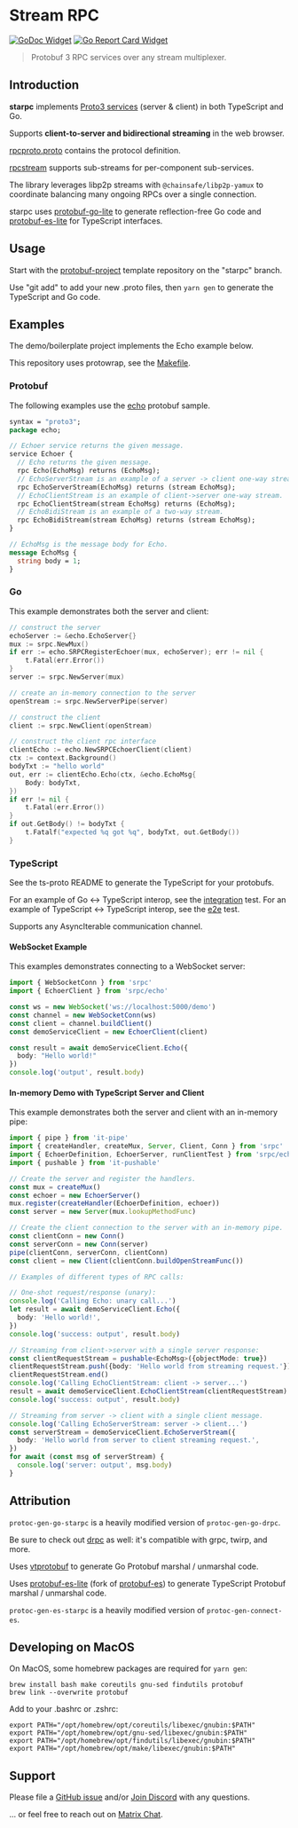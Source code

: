 # Stream RPC

[![GoDoc Widget]][GoDoc] [![Go Report Card Widget]][Go Report Card]

> Protobuf 3 RPC services over any stream multiplexer.

[GoDoc]: https://godoc.org/github.com/aperturerobotics/starpc
[GoDoc Widget]: https://godoc.org/github.com/aperturerobotics/starpc?status.svg
[Go Report Card Widget]: https://goreportcard.com/badge/github.com/aperturerobotics/starpc
[Go Report Card]: https://goreportcard.com/report/github.com/aperturerobotics/starpc

## Introduction

**starpc** implements [Proto3 services] (server & client) in both TypeScript and Go.

[Proto3 services]: https://developers.google.com/protocol-buffers/docs/proto3#services

Supports **client-to-server and bidirectional streaming** in the web browser.

[rpcproto.proto](./srpc/rpcproto.proto) contains the protocol definition.

[rpcstream] supports sub-streams for per-component sub-services.

[rpcstream]: ./rpcstream

The library leverages libp2p streams with `@chainsafe/libp2p-yamux` to
coordinate balancing many ongoing RPCs over a single connection.

starpc uses [protobuf-go-lite] to generate reflection-free Go code and [protobuf-es-lite] for TypeScript interfaces.

[protobuf-go-lite]: https://github.com/aperturerobotics/protobuf-go-lite
[protobuf-es-lite]: https://github.com/aperturerobotics/protobuf-es-lite

## Usage

Start with the [protobuf-project] template repository on the "starpc" branch.

[protobuf-project]: https://github.com/aperturerobotics/protobuf-project/tree/starpc

Use "git add" to add your new .proto files, then `yarn gen` to generate the
TypeScript and Go code.

## Examples

The demo/boilerplate project implements the Echo example below.

This repository uses protowrap, see the [Makefile](./Makefile).

### Protobuf

The following examples use the [echo](./echo/echo.proto) protobuf sample.

```protobuf
syntax = "proto3";
package echo;

// Echoer service returns the given message.
service Echoer {
  // Echo returns the given message.
  rpc Echo(EchoMsg) returns (EchoMsg);
  // EchoServerStream is an example of a server -> client one-way stream.
  rpc EchoServerStream(EchoMsg) returns (stream EchoMsg);
  // EchoClientStream is an example of client->server one-way stream.
  rpc EchoClientStream(stream EchoMsg) returns (EchoMsg);
  // EchoBidiStream is an example of a two-way stream.
  rpc EchoBidiStream(stream EchoMsg) returns (stream EchoMsg);
}

// EchoMsg is the message body for Echo.
message EchoMsg {
  string body = 1;
}
```

### Go

This example demonstrates both the server and client:

```go
// construct the server
echoServer := &echo.EchoServer{}
mux := srpc.NewMux()
if err := echo.SRPCRegisterEchoer(mux, echoServer); err != nil {
	t.Fatal(err.Error())
}
server := srpc.NewServer(mux)

// create an in-memory connection to the server
openStream := srpc.NewServerPipe(server)

// construct the client
client := srpc.NewClient(openStream)

// construct the client rpc interface
clientEcho := echo.NewSRPCEchoerClient(client)
ctx := context.Background()
bodyTxt := "hello world"
out, err := clientEcho.Echo(ctx, &echo.EchoMsg{
	Body: bodyTxt,
})
if err != nil {
	t.Fatal(err.Error())
}
if out.GetBody() != bodyTxt {
	t.Fatalf("expected %q got %q", bodyTxt, out.GetBody())
}
```

[e2e test]: ./e2e/e2e_test.go

### TypeScript

See the ts-proto README to generate the TypeScript for your protobufs.

For an example of Go <-> TypeScript interop, see the [integration] test. For an
example of TypeScript <-> TypeScript interop, see the [e2e] test.

[e2e]: ./e2e/e2e.ts
[integration]: ./integration/integration.ts

Supports any AsyncIterable communication channel.

#### WebSocket Example

This examples demonstrates connecting to a WebSocket server:

```typescript
import { WebSocketConn } from 'srpc'
import { EchoerClient } from 'srpc/echo'

const ws = new WebSocket('ws://localhost:5000/demo')
const channel = new WebSocketConn(ws)
const client = channel.buildClient()
const demoServiceClient = new EchoerClient(client)

const result = await demoServiceClient.Echo({
  body: "Hello world!"
})
console.log('output', result.body)
```

#### In-memory Demo with TypeScript Server and Client

This example demonstrates both the server and client with an in-memory pipe:

```typescript
import { pipe } from 'it-pipe'
import { createHandler, createMux, Server, Client, Conn } from 'srpc'
import { EchoerDefinition, EchoerServer, runClientTest } from 'srpc/echo'
import { pushable } from 'it-pushable'

// Create the server and register the handlers.
const mux = createMux()
const echoer = new EchoerServer()
mux.register(createHandler(EchoerDefinition, echoer))
const server = new Server(mux.lookupMethodFunc)

// Create the client connection to the server with an in-memory pipe.
const clientConn = new Conn()
const serverConn = new Conn(server)
pipe(clientConn, serverConn, clientConn)
const client = new Client(clientConn.buildOpenStreamFunc())

// Examples of different types of RPC calls:

// One-shot request/response (unary):
console.log('Calling Echo: unary call...')
let result = await demoServiceClient.Echo({
  body: 'Hello world!',
})
console.log('success: output', result.body)

// Streaming from client->server with a single server response:
const clientRequestStream = pushable<EchoMsg>({objectMode: true})
clientRequestStream.push({body: 'Hello world from streaming request.'})
clientRequestStream.end()
console.log('Calling EchoClientStream: client -> server...')
result = await demoServiceClient.EchoClientStream(clientRequestStream)
console.log('success: output', result.body)

// Streaming from server -> client with a single client message.
console.log('Calling EchoServerStream: server -> client...')
const serverStream = demoServiceClient.EchoServerStream({
  body: 'Hello world from server to client streaming request.',
})
for await (const msg of serverStream) {
  console.log('server: output', msg.body)
}
```

## Attribution

`protoc-gen-go-starpc` is a heavily modified version of `protoc-gen-go-drpc`.

Be sure to check out [drpc] as well: it's compatible with grpc, twirp, and more.

[drpc]: https://github.com/storj/drpc

Uses [vtprotobuf] to generate Go Protobuf marshal / unmarshal code.

[vtprotobuf]: https://github.com/planetscale/vtprotobuf

Uses [protobuf-es-lite] (fork of [protobuf-es]) to generate TypeScript Protobuf marshal / unmarshal code.

[protobuf-es]: https://github.com/bufbuild/protobuf-es
[protobuf-es-lite]: https://github.com/aperturerobotics/protobuf-es-lite

`protoc-gen-es-starpc` is a heavily modified version of `protoc-gen-connect-es`.

## Developing on MacOS

On MacOS, some homebrew packages are required for `yarn gen`:

```
brew install bash make coreutils gnu-sed findutils protobuf
brew link --overwrite protobuf
```

Add to your .bashrc or .zshrc:

```
export PATH="/opt/homebrew/opt/coreutils/libexec/gnubin:$PATH"
export PATH="/opt/homebrew/opt/gnu-sed/libexec/gnubin:$PATH"
export PATH="/opt/homebrew/opt/findutils/libexec/gnubin:$PATH"
export PATH="/opt/homebrew/opt/make/libexec/gnubin:$PATH"
```

## Support

Please file a [GitHub issue] and/or [Join Discord] with any questions.

[GitHub issue]: https://github.com/aperturerobotics/starpc/issues/new

... or feel free to reach out on [Matrix Chat].

[Join Discord]: https://discord.gg/KJutMESRsT
[Matrix Chat]: https://matrix.to/#/#aperturerobotics:matrix.org
